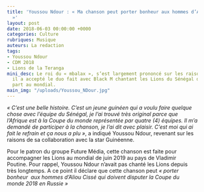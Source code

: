 ```yaml
---
title: 'Youssou Ndour : « Ma chanson peut porter bonheur aux hommes d’Aliou Cissé
  »'
layout: post
date: 2018-06-03 00:00:00 +0000
categories: Culture
rubriques: Musique
auteurs: La redaction
tags:
- Youssou Ndour
- CDM 2018
- Lions de la Teranga
mini_desc: Le roi du « mbalax », s’est largement prononcé sur les raisons pour lesquelles
  il a accepté le duo fait avec Black M chantant les Lions du Sénégal devant prendre
  part au mondial.
main_img: "/uploads/Youssou_NDour.jpg"
---
```

_« C’est une belle histoire. C’est un jeune guinéen qui a voulu faire quelque chose avec l’équipe du Sénégal, je l’ai trouvé très original parce que l’Afrique est à la Coupe du monde représentée par quatre (4) équipes. Il m’a demandé de participer à la chanson, je l’ai dit avec plaisir. C’est moi qui ai fait le refrain et ça nous a plu »_, a indiqué Youssou Ndour, revenant sur les raisons de sa collaboration avec la star Guinéenne.

Pour le patron du groupe Future Média, cette chanson est faite pour accompagner les Lions au mondial de juin 2019 au pays de Vladimir Poutine. Pour rappel, Youssou Ndour n’avait pas chanté les Lions depuis très longtemps. A ce point il déclare que cette chanson peut _« porter bonheur  aux hommes d’Aliou Cissé qui doivent disputer la Coupe du monde 2018 en Russie »_